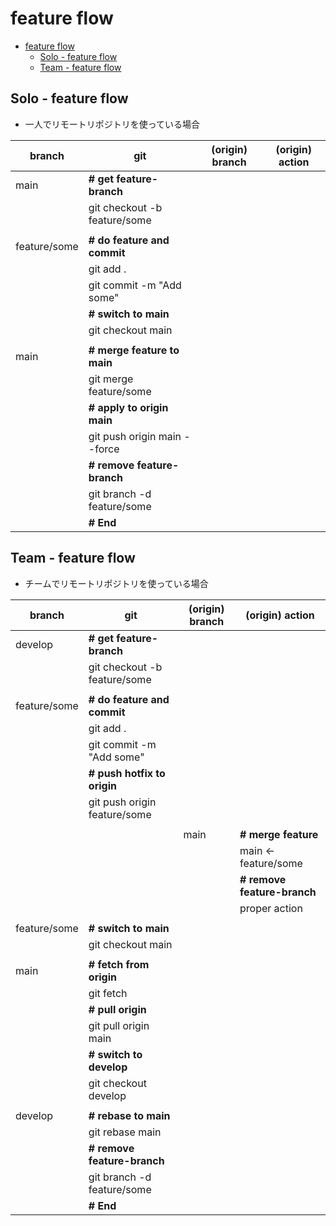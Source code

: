 # feature flow


- [feature flow](#feature-flow)
  - [Solo - feature flow](#solo---feature-flow)
  - [Team - feature flow](#team---feature-flow)


## Solo - feature flow
  - 一人でリモートリポジトリを使っている場合

| branch       | git                          | (origin) branch | (origin) action |
|--------------|------------------------------|-----------------|-----------------|
| main         | **# get feature-branch**     |                 |                 |
|              | git checkout -b feature/some |                 |                 |
|              |                              |                 |                 |
| feature/some | **# do feature and commit**  |                 |                 |
|              | git add .                    |                 |                 |
|              | git commit -m "Add some"     |                 |                 |
|              | **# switch to main**         |                 |                 |
|              | git checkout main            |                 |                 |
|              |                              |                 |                 |
| main         | **# merge feature to main**  |                 |                 |
|              | git merge feature/some       |                 |                 |
|              | **# apply to origin main**   |                 |                 |
|              | git push origin main --force |                 |                 |
|              | **# remove feature-branch**  |                 |                 |
|              | git branch -d feature/some   |                 |                 |
|              | **# End**                    |                 |                 |


## Team - feature flow
  - チームでリモートリポジトリを使っている場合

| branch       | git                          | (origin) branch | (origin) action             |
|--------------|------------------------------|-----------------|-----------------------------|
| develop      | **# get feature-branch**     |                 |                             |
|              | git checkout -b feature/some |                 |                             |
|              |                              |                 |                             |
| feature/some | **# do feature and commit**  |                 |                             |
|              | git add .                    |                 |                             |
|              | git commit -m "Add some"     |                 |                             |
|              | **# push hotfix to origin**  |                 |                             |
|              | git push origin feature/some |                 |                             |
|              |                              |                 |                             |
|              |                              | main            | **# merge feature**         |
|              |                              |                 | main <- feature/some        |
|              |                              |                 | **# remove feature-branch** |
|              |                              |                 | proper action               |
|              |                              |                 |                             |
| feature/some | **# switch to main**         |                 |                             |
|              | git checkout main            |                 |                             |
|              |                              |                 |                             |
| main         | **# fetch from origin**      |                 |                             |
|              | git fetch                    |                 |                             |
|              | **# pull origin**            |                 |                             |
|              | git pull origin main         |                 |                             |
|              | **# switch to develop**      |                 |                             |
|              | git checkout develop         |                 |                             |
|              |                              |                 |                             |
| develop      | **# rebase to main**         |                 |                             |
|              | git rebase main              |                 |                             |
|              | **# remove feature-branch**  |                 |                             |
|              | git branch -d feature/some   |                 |                             |
|              | **# End**                    |                 |                             |
